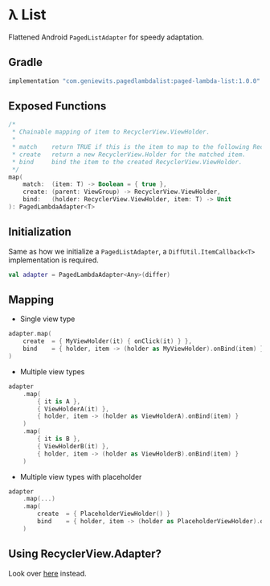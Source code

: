 # λ List
Flattened Android `PagedListAdapter` for speedy adaptation.

## Gradle
```gradle
implementation "com.geniewits.pagedlambdalist:paged-lambda-list:1.0.0"
```

## Exposed Functions
```kotlin
/*
 * Chainable mapping of item to RecyclerView.ViewHolder.
 *
 * match    return TRUE if this is the item to map to the following RecyclerView.ViewHolder.
 * create   return a new RecyclerView.Holder for the matched item.
 * bind     bind the item to the created RecyclerView.ViewHolder.
 */
map(
    match:  (item: T) -> Boolean = { true },
    create: (parent: ViewGroup) -> RecyclerView.ViewHolder,
    bind:   (holder: RecyclerView.ViewHolder, item: T) -> Unit
): PagedLambdaAdapter<T>
```

## Initialization
Same as how we initialize a `PagedListAdapter`, a `DiffUtil.ItemCallback<T>` implementation is required.
```kotlin
val adapter = PagedLambdaAdapter<Any>(differ)
```

## Mapping
- Single view type
```kotlin
adapter.map(
    create  = { MyViewHolder(it) { onClick(it) } },
    bind    = { holder, item -> (holder as MyViewHolder).onBind(item) }
)
```

- Multiple view types
```kotlin
adapter
    .map(
        { it is A },
        { ViewHolderA(it) },
        { holder, item -> (holder as ViewHolderA).onBind(item) }
    )
    .map(
        { it is B },
        { ViewHolderB(it) },
        { holder, item -> (holder as ViewHolderB).onBind(item) }
    )
```

- Multiple view types with placeholder
```kotlin
adapter
    .map(...)
    .map(
        create  = { PlaceholderViewHolder() }
        bind    = { holder, item -> (holder as PlaceholderViewHolder).onBind(item) }
    )
```

## Using RecyclerView.Adapter?
Look over [here](https://github.com/LightYearsBehind/lambda-list) instead.

